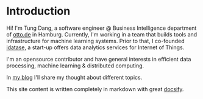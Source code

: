 # Introduction

Hi! I'm Tung Dang, a software engineer @ Business Intelligence department of [otto.de](https://www.otto.de) in Hamburg. Currently, I'm working in a team that builds tools and infrastructure for machine learning systems. Prior to that, I co-founded [idatase](https://idatase.de), a start-up offers data analytics services for Internet of Things. 

I'm an opensource contributor and have general interests in efficient data processing, machine learning & distributed computing. 

In [my blog](/blog/) I'll share my thought about different topics.

This site content is written completely in markdown with great [docsify](https://docsify.js.org).
